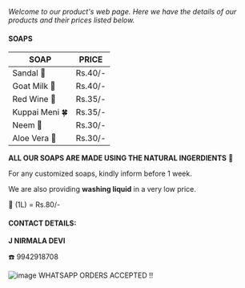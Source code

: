 _Welcome to our product's web page. Here we have the details of our products and their prices listed below._

#### SOAPS

| SOAP | PRICE |
|---|---|
| Sandal  🌳 | Rs.40/- |
| Goat Milk 🐐 | Rs.40/- |
| Red Wine 🍷 | Rs.35/- |
| Kuppai Meni 🍀 | Rs.35/- |
| Neem 🍃 | Rs.30/- |
| Aloe Vera 🌿 | Rs.30/- |

**ALL OUR SOAPS ARE MADE USING THE NATURAL INGERDIENTS** 💚

For any customized soaps, kindly inform before 1 week.

We are also providing **washing liquid** in a very low price.

👔 (1L) = Rs.80/-

#### CONTACT DETAILS:
**J NIRMALA DEVI**

☎️ 9942918708

![image](https://github.com/VigneshvaranKJ/JN-Home-Needs/assets/30172593/c7668d04-256d-4fb4-ac84-e45e94f54062) WHATSAPP ORDERS ACCEPTED !!

